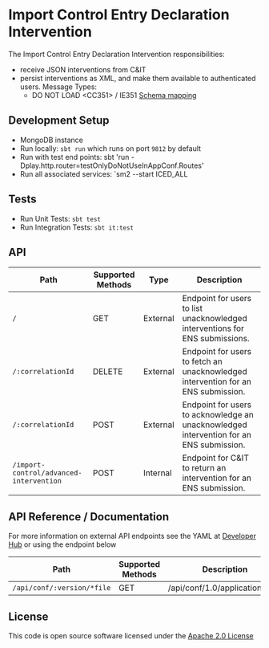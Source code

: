 
# Import Control Entry Declaration Intervention

The Import Control Entry Declaration Intervention responsibilities:
- receive JSON interventions from C&IT
- persist interventions as XML, and make them available to authenticated users. Message Types:
  - DO NOT LOAD \<CC351> / IE351 [Schema mapping](JSON_XML_MAPPING_INFO.md)

## Development Setup
- MongoDB instance
- Run locally: `sbt run` which runs on port `9812` by default
- Run with test end points: sbt 'run -Dplay.http.router=testOnlyDoNotUseInAppConf.Routes'
- Run all associated services: `sm2 --start ICED_ALL

## Tests
- Run Unit Tests: `sbt test`
- Run Integration Tests: `sbt it:test`

## API

| Path | Supported Methods | Type | Description |
| ----------------------------------------- | ---------------- | -------- |----------- |
|```/```                                    |        GET       | External | Endpoint for users to list unacknowledged interventions for ENS submissions. |
|```/:correlationId```                      |        DELETE    | External | Endpoint for users to fetch an unacknowledged intervention for an ENS submission. |
|```/:correlationId```                      |        POST      | External | Endpoint for users to acknowledge an unacknowledged intervention for an ENS submission. |
|```/import-control/advanced-intervention```|        POST      | Internal | Endpoint for C&IT to return an intervention for an ENS submission. |

## API Reference / Documentation 
For more information on external API endpoints see the YAML at [Developer Hub]("https://developer.service.hmrc.gov.uk/api-documentation/docs/api/service/import-control-entry-declaration-intervention/1.0") or using the endpoint below

| Path                         | Supported Methods | Description                    |
| -----------------------------| ----------------- |--------------------------------|
|```/api/conf/:version/*file```|        GET        | /api/conf/1.0/application.yaml |

## License

This code is open source software licensed under the [Apache 2.0 License]("http://www.apache.org/licenses/LICENSE-2.0.html")
